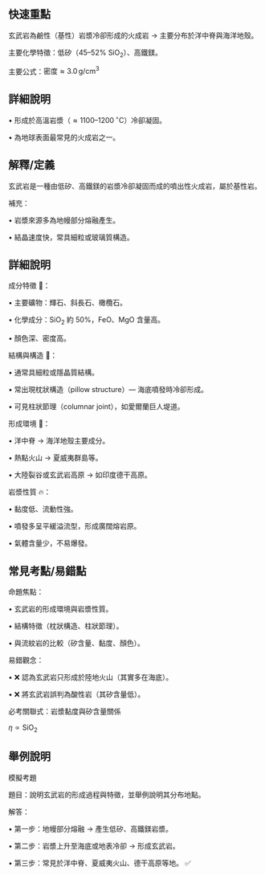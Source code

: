 ## 快速重點

玄武岩為鹼性（基性）岩漿冷卻形成的火成岩 → 主要分布於洋中脊與海洋地殼。

主要化學特徵：低矽（$45$–$52\%$ $\mathrm{SiO_2}$）、高鐵鎂。

主要公式：$\text{密度} \approx 3.0 \, \mathrm{g/cm^{3}}$

## 詳細說明

• 形成於高溫岩漿（$\approx 1100$–$1200\,^{\circ}\mathrm{C}$）冷卻凝固。

• 為地球表面最常見的火成岩之一。


## 解釋/定義

玄武岩是一種由低矽、高鐵鎂的岩漿冷卻凝固而成的噴出性火成岩，屬於基性岩。

補充：

• 岩漿來源多為地幔部分熔融產生。

• 結晶速度快，常具細粒或玻璃質構造。


## 詳細說明

成分特徵 🧪：

• 主要礦物：輝石、斜長石、橄欖石。

• 化學成分：$\mathrm{SiO_2}$ 約 $50\%$，$\mathrm{FeO}$、$\mathrm{MgO}$ 含量高。

• 顏色深、密度高。

結構與構造 🧱：

• 通常具細粒或隱晶質結構。

• 常出現枕狀構造（pillow structure）— 海底噴發時冷卻形成。

• 可見柱狀節理（columnar joint），如愛爾蘭巨人堤道。

形成環境 🌋：

• 洋中脊 → 海洋地殼主要成分。

• 熱點火山 → 夏威夷群島等。

• 大陸裂谷或玄武岩高原 → 如印度德干高原。

岩漿性質 🔥：

• 黏度低、流動性強。

• 噴發多呈平緩溢流型，形成廣闊熔岩原。

• 氣體含量少，不易爆發。


## 常見考點/易錯點

命題焦點：

• 玄武岩的形成環境與岩漿性質。

• 結構特徵（枕狀構造、柱狀節理）。

• 與流紋岩的比較（矽含量、黏度、顏色）。

易錯觀念：

• ❌ 認為玄武岩只形成於陸地火山（其實多在海底）。

• ❌ 將玄武岩誤判為酸性岩（其矽含量低）。

必考關聯式：岩漿黏度與矽含量關係

$\eta \propto \text{SiO}_2$


## 舉例說明

模擬考題

題目：說明玄武岩的形成過程與特徵，並舉例說明其分布地點。

解答：

• 第一步：地幔部分熔融 → 產生低矽、高鐵鎂岩漿。

• 第二步：岩漿上升至海底或地表冷卻 → 形成玄武岩。

• 第三步：常見於洋中脊、夏威夷火山、德干高原等地。 ✅
